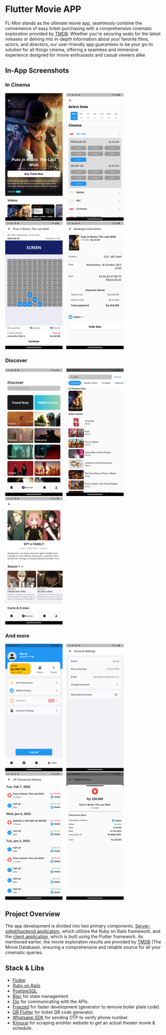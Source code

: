 
# Flutter Movie APP

FL-Mov stands as the ultimate movie app, seamlessly combine the convenience of easy ticket purchasing with a comprehensive cinematic exploration provided by [TMDB](https://www.themoviedb.org/). Whether you're securing seats for the latest releases or delving into in-depth information about your favorite films, actors, and directors, our user-friendly app guarantees to be your go-to solution for all things cinema, offering a seamless and immersive experience designed for movie enthusiasts and casual viewers alike

## In-App Screenshots

### In Cinema

<img src = "assets/app-screenshots/2.png" width = "184" height = "408"/> &nbsp; <img src = "assets/app-screenshots/5.png" width = "184" height = "408"/> &nbsp; <img src = "assets/app-screenshots/6.png" width = "184" height = "408"/> &nbsp; <img src = "assets/app-screenshots/7.png" width = "184" height = "408"/>  

### Discover
<img src = "assets/app-screenshots/9.png" width = "184" height = "408"/> &nbsp; <img src = "assets/app-screenshots/10.png" width = "184" height = "408"/> &nbsp; <img src = "assets/app-screenshots/11.png" width = "184" height = "408"/> 

### And more
<img src = "assets/app-screenshots/14.png" width = "184" height = "408"/> &nbsp; <img src = "assets/app-screenshots/15.png" width = "184" height = "408"/> &nbsp; <img src = "assets/app-screenshots/17.png" width = "184" height = "408"/> &nbsp; <img src = "assets/app-screenshots/18.png" width = "184" height = "408"/>

## Project Overview
The app development is divided into two primary components. [Server-sided/backend application](https://github.com/agung-w/multiplatform_ticket_api), which utilizes the Ruby on Rails framework, and the [client application](https://github.com/agung-w/FL-Mov), which is built using the Flutter framework. As mentioned earlier, the movie exploration results are provided by [TMDB](https://www.themoviedb.org/) (The Movie Database), ensuring a comprehensive and reliable source for all your cinematic queries.

## Stack & Libs
- [Flutter](https://flutter.dev/) 
- [Ruby on Rails](https://rubyonrails.org/)
- [PostgreSQL](https://www.postgresql.org/)
- [Bloc](https://bloclibrary.dev/#/) for state management.
- [Dio](https://pub.dev/packages/dio) for communicating with the APIs.
- [Freezed](https://pub.dev/packages/freezed) for faster development (generator to remove boiler plate code).
- [QR Flutter](https://pub.dev/packages/qr_flutter) for ticket QR code generator.
- [Whatsapp SDK](https://www.rubydoc.info/gems/whatsapp_sdk/0.7.0) for sending OTP to verify phone number.
- [Kimurai](https://github.com/vifreefly/kimuraframework) for scraping anohter website to get an actual theater movie & schedule.

